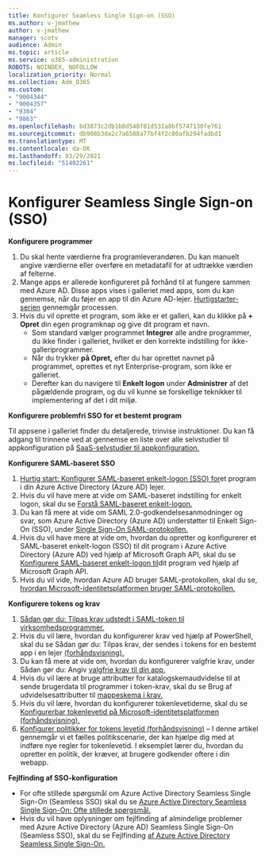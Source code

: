 ```yaml
---
title: Konfigurer Seamless Single Sign-on (SSO)
ms.author: v-jmathew
author: v-jmathew
manager: scotv
audience: Admin
ms.topic: article
ms.service: o365-administration
ROBOTS: NOINDEX, NOFOLLOW
localization_priority: Normal
ms.collection: Adm_O365
ms.custom:
- "9004344"
- "9004357"
- "9384"
- "9863"
ms.openlocfilehash: bd3873c2db1b8d548f81d531a8bf5747130fe761
ms.sourcegitcommit: db908b3da2c7a6508a77bf4f2c80afb294fadbd1
ms.translationtype: MT
ms.contentlocale: da-DK
ms.lasthandoff: 03/29/2021
ms.locfileid: "51402261"
---
```

# <a name="configure-seamless-single-sign-on-sso"></a>Konfigurer Seamless Single Sign-on (SSO)

**Konfigurere programmer**

1. Du skal hente værdierne fra programleverandøren. Du kan manuelt angive værdierne eller overføre en metadatafil for at udtrække værdien af felterne.
2. Mange apps er allerede konfigureret på forhånd til at fungere sammen med Azure AD. Disse apps vises i galleriet med apps, som du kan gennemse, når du føjer en app til din Azure AD-lejer. [Hurtigstarter-serien](https://docs.microsoft.com/azure/active-directory/manage-apps/add-application-portal-configure) gennemgår processen.
3. Hvis du vil oprette et program, som ikke er et galleri, kan du klikke på **+ Opret** din egen programknap og give dit program et navn.
    - Som standard vælger programmet **Integrer** alle andre programmer, du ikke finder i galleriet, hvilket er den korrekte indstilling for ikke-galleriprogrammer.
    - Når du trykker **på Opret,** efter du har oprettet navnet på programmet, oprettes et nyt Enterprise-program, som ikke er galleriet.
    - Derefter kan du navigere til **Enkelt logon** under **Administrer** af det pågældende program, og du vil kunne se forskellige teknikker til implementering af det i dit miljø.

**Konfigurere problemfri SSO for et bestemt program**

Til appsene i galleriet finder du detaljerede, trinvise instruktioner. Du kan få adgang til trinnene ved at gennemse en liste over alle selvstudier til appkonfiguration på [SaaS-selvstudier til appkonfiguration.](https://docs.microsoft.com/azure/active-directory/saas-apps/tutorial-list)

**Konfigurere SAML-baseret SSO**

1. [Hurtig start: Konfigurer SAML-baseret enkelt-logon (SSO) for](https://docs.microsoft.com/azure/active-directory/manage-apps/add-application-portal-setup-sso)et program i din Azure Active Directory (Azure AD) lejer.
2. Hvis du vil have mere at vide om SAML-baseret indstilling for enkelt logon, skal du se [Forstå SAML-baseret enkelt-logon.](https://docs.microsoft.com/azure/active-directory/manage-apps/configure-saml-single-sign-on)
3. Du kan få mere at vide om SAML 2.0-godkendelsesanmodninger og svar, som Azure Active Directory (Azure AD) understøtter til Enkelt Sign-On (SSO), under [Single Sign-On SAML-protokollen.](https://docs.microsoft.com/azure/active-directory/develop/single-sign-on-saml-protocol)
4. Hvis du vil have mere at vide om, hvordan du opretter og konfigurerer et SAML-baseret enkelt-logon (SSO) til dit program i Azure Active Directory (Azure AD) ved hjælp af Microsoft Graph API, skal du se [Konfigurere SAML-baseret enkelt-logon til](https://docs.microsoft.com/graph/application-saml-sso-configure-api)dit program ved hjælp af Microsoft Graph API.
5. Hvis du vil vide, hvordan Azure AD bruger SAML-protokollen, skal du se, [hvordan Microsoft-identitetsplatformen bruger SAML-protokollen.](https://docs.microsoft.com/azure/active-directory/develop/active-directory-saml-protocol-reference)

**Konfigurere tokens og krav**

1. [Sådan gør du: Tilpas krav udstedt i SAML-token til virksomhedsprogrammer.](https://docs.microsoft.com/azure/active-directory/develop/active-directory-saml-claims-customization)
2. Hvis du vil lære, hvordan du konfigurerer krav ved hjælp af PowerShell, skal du se Sådan gør du: Tilpas krav, der sendes i tokens for en bestemt app i en lejer [(forhåndsvisning).](https://docs.microsoft.com/azure/active-directory/develop/active-directory-claims-mapping)
3. Du kan få mere at vide om, hvordan du konfigurerer valgfrie krav, under Sådan gør du: Angiv [valgfrie krav til din app.](https://docs.microsoft.com/azure/active-directory/develop/active-directory-optional-claims)
4. Hvis du vil lære at bruge attributter for katalogskemaudvidelse til at sende brugerdata til programmer i token-krav, skal du se Brug af udvidelsesattributter til [mappeskema i krav.](https://docs.microsoft.com/azure/active-directory/develop/active-directory-schema-extensions)
5. Hvis du vil lære, hvordan du konfigurerer tokenlevetiderne, skal du se [Konfigurerbar tokenlevetid på Microsoft-identitetsplatformen (forhåndsvisning).](https://docs.microsoft.com/azure/active-directory/develop/active-directory-configurable-token-lifetimes)
6. [Konfigurer politikker for tokens levetid (forhåndsvisning)](https://docs.microsoft.com/azure/active-directory/develop/configure-token-lifetimes) – I denne artikel gennemgår vi et fælles politikscenarie, der kan hjælpe dig med at indføre nye regler for tokenlevetid. I eksemplet lærer du, hvordan du opretter en politik, der kræver, at brugere godkender oftere i din webapp.

**Fejlfinding af SSO-konfiguration**

- For ofte stillede spørgsmål om Azure Active Directory Seamless Single Sign-On (Seamless SSO) skal du se [Azure Active Directory Seamless Single Sign-On: Ofte stillede spørgsmål.](https://docs.microsoft.com/azure/active-directory/hybrid/how-to-connect-sso-faq)
- Hvis du vil have oplysninger om fejlfinding af almindelige problemer med Azure Active Directory (Azure AD) Seamless Single Sign-On (Seamless SSO), skal du se Fejlfinding [af Azure Active Directory Seamless Single Sign-On.](https://docs.microsoft.com/azure/active-directory/hybrid/tshoot-connect-sso)
